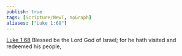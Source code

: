 ```yaml
---
publish: true
tags: [Scripture/NewT, noGraph]
aliases: ["Luke 1:68"]
---
```

[Luke 1:68](https://churchofjesuschrist.org/study/scriptures/nt/luke/1?lang=eng&id=p68#p68) Blessed be the Lord God of Israel; for he hath visited and redeemed his people,
